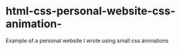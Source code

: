 # html-css-personal-website-css-animation-
Example of a personal website I wrote using small css animations
